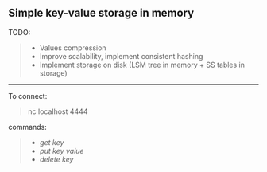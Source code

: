 ## Simple key-value storage in memory 
TODO:
> * Values compression
> * Improve scalability, implement consistent hashing
> * Implement storage on disk (LSM tree in memory + SS tables in storage)
***
To connect: 
> nc localhost 4444

commands: 
> - *get key*
> - *put key value*
> - *delete key*
